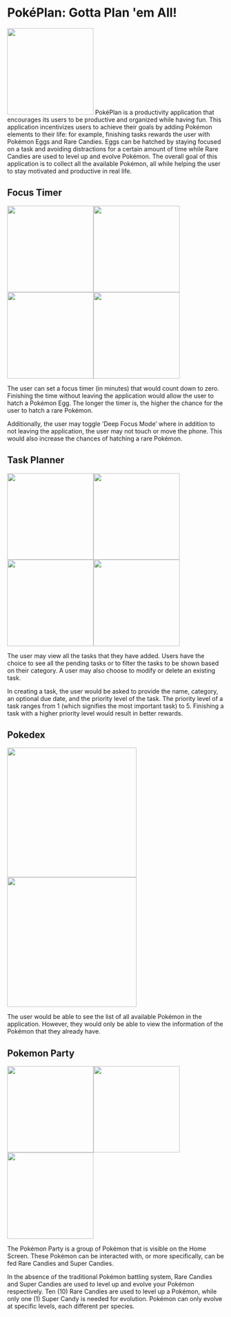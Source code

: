 # PokéPlan: Gotta Plan 'em All!
<img src="https://user-images.githubusercontent.com/75743382/132638099-15cb3985-b189-4a7a-9e91-fd6035649498.png" width="200">
PokéPlan is a productivity application that encourages its users to be productive and organized while having fun. This application incentivizes users to achieve their goals by adding Pokémon elements to their life: for example, finishing tasks rewards the user with Pokémon Eggs and Rare Candies. Eggs can be hatched by staying focused on a task and avoiding distractions for a certain amount of time while Rare Candies are used to level up and evolve Pokémon. The overall goal of this application is to collect all the available Pokémon, all while helping the user to stay motivated and productive in real life.

## Focus Timer
<img src="https://user-images.githubusercontent.com/75743382/132640430-f389a7a9-ccf1-43af-ae42-2ce743105819.png" width="200"><img src="https://user-images.githubusercontent.com/75743382/132639456-6d68252e-ad35-435b-a7b7-a332007a7c32.png" width="200"><img src="https://user-images.githubusercontent.com/75743382/132639574-b0c63ec0-52ed-4ae4-9479-98cd6ae548c4.png" width="200"><img src="https://user-images.githubusercontent.com/75743382/132640260-2421fa25-59f3-4ef7-a4a4-e8716b6fc6f5.png" width="200">

The user can set a focus timer (in minutes) that would count down to zero. Finishing the time without leaving the application would allow the user to hatch a Pokémon Egg. The longer the timer is, the higher the chance for the user to hatch a rare Pokémon.

Additionally, the user may toggle ‘Deep Focus Mode’ where in addition to not leaving the application, the user may not touch or move the phone. This would also increase the chances of hatching a rare Pokémon.

## Task Planner
<img src="https://user-images.githubusercontent.com/75743382/132639127-25843fbc-8626-4a30-8fb4-6b02bffcebf1.png" width="200"><img src="https://user-images.githubusercontent.com/75743382/132638871-aef65716-6b4b-4ef6-8633-2d621a72e9a9.png" width="200"><img src="https://user-images.githubusercontent.com/75743382/132638994-e2aa0694-1d06-4685-a84d-d46a704142f9.png" width="200"><img src="https://user-images.githubusercontent.com/75743382/132640543-445a90c7-ad68-4cb7-b9c8-4d3396002be4.png" width="200">

The user may view all the tasks that they have added. Users have the choice to see all the pending tasks or to filter the tasks to be shown based on their category. A user may also choose to modify or delete an existing task. 

In creating a task, the user would be asked to provide the name, category, an optional due date, and the priority level of the task. The priority level of a task ranges from 1 (which signifies the most important task) to 5. Finishing a task with a higher priority level would result in better rewards.

## Pokedex
<img src="https://user-images.githubusercontent.com/75743382/132638398-dc5d751a-2984-42d0-a13e-705cb323afa1.png" width="300"><img src="https://user-images.githubusercontent.com/75743382/132640717-7c29e55b-63f4-4ae7-88aa-0ce424f0beb7.png" width="300">

The user would be able to see the list of all available Pokémon in the application. However, they would only be able to view the information of the Pokémon that they already have.

## Pokemon Party

<img src="https://user-images.githubusercontent.com/75743382/132641033-76feca7e-f1e1-4ee6-bb88-0e69e019bac7.png" width="200"><img src="https://user-images.githubusercontent.com/75743382/132641173-9aad888f-f088-4174-b679-73b1624cd86a.png" width="200"><img src="https://user-images.githubusercontent.com/75743382/132641257-050a5c6f-e6e6-4a9a-a7cc-f5fac64cc182.png" width="200">

The Pokémon Party is a group of Pokémon that is visible on the Home Screen. These Pokémon can be interacted with, or more specifically, can be fed Rare Candies and Super Candies.

In the absence of the traditional Pokémon battling system, Rare Candies and Super Candies are used to level up and evolve your Pokémon respectively. Ten (10) Rare Candies are used to level up a Pokémon, while only one (1) Super Candy is needed for evolution. Pokémon can only evolve at specific levels, each different per species.
